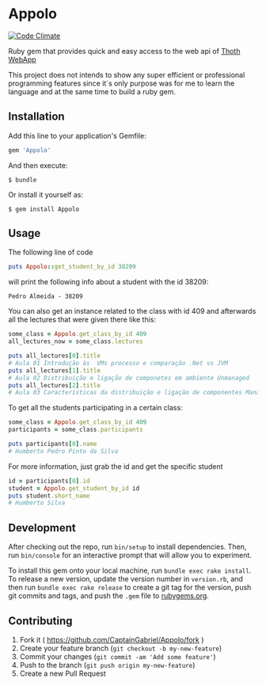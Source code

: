 # Appolo
[![Code Climate](https://codeclimate.com/github/CaptainGabriel/AppoloGem/badges/gpa.svg)](https://codeclimate.com/github/CaptainGabriel/AppoloGem)

Ruby gem that provides quick and easy access to the web api of [Thoth WebApp](https://adeetc.thothapp.com)

This project does not intends to show any super efficient or professional programming features since it´s only purpose was for me to learn the language and at the same time to build a ruby gem.

## Installation

Add this line to your application's Gemfile:

```ruby
gem 'Appolo'
```

And then execute:

    $ bundle

Or install it yourself as:

    $ gem install Appolo

## Usage

The following line of code

```ruby
puts Appolo::get_student_by_id 38209
```

will print the following info about a student with the id 38209:

```
Pedro Almeida - 38209
```

You can also get an instance related to the class with id 409 and
afterwards all the lectures that were given there like this:

```ruby
some_class = Appolo.get_class_by_id 409
all_lectures_now = some_class.lectures

puts all_lectures[0].title
# Aula 01 Introdução às  VMs processo e comparação .Net vs JVM
puts all_lectures[1].title
# Aula 02 Distribuição e ligação de componetes em ambiente Unmanaged
puts all_lectures[2].title
# Aula 03 Características da distribuição e ligação de componentes Managed
```

To get all the students participating in a certain class:

```ruby
some_class = Appolo.get_class_by_id 409
participants = some_class.participants

puts participants[0].name
# Humberto Pedro Pinto da Silva
```

For more information, just grab the id and get the specific student
```ruby
id = participants[0].id
student = Appolo.get_student_by_id id
puts student.short_name
# Humberto Silva
```

## Development

After checking out the repo, run `bin/setup` to install dependencies. Then, run `bin/console` for an interactive prompt that will allow you to experiment.

To install this gem onto your local machine, run `bundle exec rake install`. To release a new version, update the version number in `version.rb`, and then run `bundle exec rake release` to create a git tag for the version, push git commits and tags, and push the `.gem` file to [rubygems.org](https://rubygems.org).

## Contributing

1. Fork it ( https://github.com/CaptainGabriel/Appolo/fork )
2. Create your feature branch (`git checkout -b my-new-feature`)
3. Commit your changes (`git commit -am 'Add some feature'`)
4. Push to the branch (`git push origin my-new-feature`)
5. Create a new Pull Request
